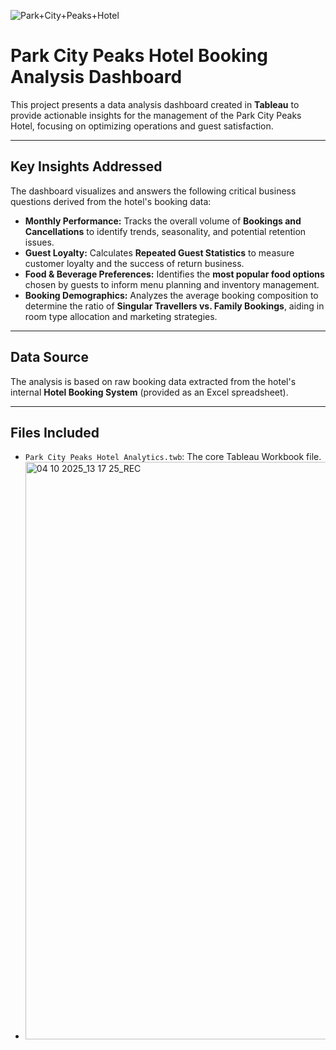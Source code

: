![Park+City+Peaks+Hotel](https://github.com/user-attachments/assets/cb09a791-7ff3-4c57-adba-fbfb057ac240)

# Park City Peaks Hotel Booking Analysis Dashboard

This project presents a data analysis dashboard created in **Tableau** to provide actionable insights for the management of the Park City Peaks Hotel, focusing on optimizing operations and guest satisfaction.

---

## Key Insights Addressed

The dashboard visualizes and answers the following critical business questions derived from the hotel's booking data:

* **Monthly Performance:** Tracks the overall volume of **Bookings and Cancellations** to identify trends, seasonality, and potential retention issues.
* **Guest Loyalty:** Calculates **Repeated Guest Statistics** to measure customer loyalty and the success of return business.
* **Food & Beverage Preferences:** Identifies the **most popular food options** chosen by guests to inform menu planning and inventory management.
* **Booking Demographics:** Analyzes the average booking composition to determine the ratio of **Singular Travellers vs. Family Bookings**, aiding in room type allocation and marketing strategies.

---

## Data Source

The analysis is based on raw booking data extracted from the hotel's internal **Hotel Booking System** (provided as an Excel spreadsheet).

---

## Files Included

* `Park City Peaks Hotel Analytics.twb`: The core Tableau Workbook file.
* <img width="1607" height="924" alt="04 10 2025_13 17 25_REC" src="https://github.com/user-attachments/assets/2dd3b9cc-3692-4dbe-82c3-dcf9eff69f15" />

